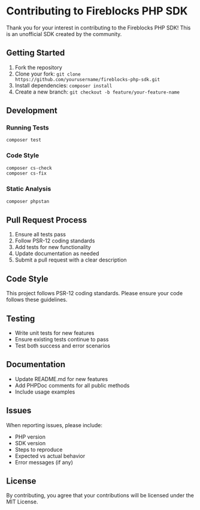 # Contributing to Fireblocks PHP SDK

Thank you for your interest in contributing to the Fireblocks PHP SDK! This is an unofficial SDK created by the community.

## Getting Started

1. Fork the repository
2. Clone your fork: `git clone https://github.com/yourusername/fireblocks-php-sdk.git`
3. Install dependencies: `composer install`
4. Create a new branch: `git checkout -b feature/your-feature-name`

## Development

### Running Tests
```bash
composer test
```

### Code Style
```bash
composer cs-check
composer cs-fix
```

### Static Analysis
```bash
composer phpstan
```

## Pull Request Process

1. Ensure all tests pass
2. Follow PSR-12 coding standards
3. Add tests for new functionality
4. Update documentation as needed
5. Submit a pull request with a clear description

## Code Style

This project follows PSR-12 coding standards. Please ensure your code follows these guidelines.

## Testing

- Write unit tests for new features
- Ensure existing tests continue to pass
- Test both success and error scenarios

## Documentation

- Update README.md for new features
- Add PHPDoc comments for all public methods
- Include usage examples

## Issues

When reporting issues, please include:
- PHP version
- SDK version
- Steps to reproduce
- Expected vs actual behavior
- Error messages (if any)

## License

By contributing, you agree that your contributions will be licensed under the MIT License.
